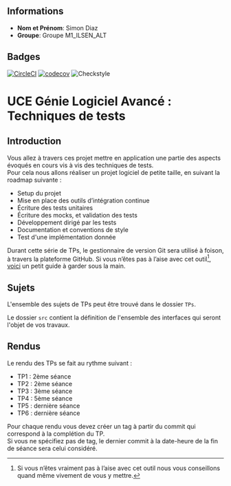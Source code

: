 
## Informations

- **Nom et Prénom**: Simon Diaz
- **Groupe**: Groupe M1_ILSEN_ALT

## Badges

[![CircleCI](https://circleci.com/gh/simondiaz-uapv/ceri-m1-techniques-de-test.svg?style=svg)](https://circleci.com/gh/simondiaz-uapv/ceri-m1-techniques-de-test)
[![codecov](https://codecov.io/gh/simondiaz-uapv/ceri-m1-techniques-de-test/graph/badge.svg?token=Q95P7TA1HU)](https://codecov.io/gh/simondiaz-uapv/ceri-m1-techniques-de-test)
![Checkstyle](https://img.shields.io/badge/checkstyle-passing-brightgreen)
# UCE Génie Logiciel Avancé : Techniques de tests

## Introduction

Vous allez à travers ces projet mettre en application une partie des aspects évoqués en cours vis à vis des techniques de tests.  
Pour cela nous allons réaliser un projet logiciel de petite taille, en suivant la roadmap suivante : 
- Setup du projet
- Mise en place des outils d’intégration continue
- Écriture des tests unitaires
- Écriture des mocks, et validation des tests
- Développement dirigé par les tests
- Documentation et conventions de style
- Test d'une implémentation donnée

Durant cette série de TPs, le gestionnaire de version Git sera utilisé à foison, à travers la plateforme GitHub. Si vous n’êtes pas à l’aise avec cet outil[^1], [voici](http://rogerdudler.github.io/git-guide/) un petit guide à garder sous la main.

## Sujets

L'ensemble des sujets de TPs peut être trouvé dans le dossier `TPs`.

Le dossier `src` contient la définition de l'ensemble des interfaces qui seront l'objet de vos travaux.

## Rendus

Le rendu des TPs se fait au rythme suivant :

- TP1 : 2ème séance
- TP2 : 2ème séance
- TP3 : 3ème séance
- TP4 : 5ème séance
- TP5 : dernière séance
- TP6 : dernière séance

Pour chaque rendu vous devez créer un tag à partir du commit qui correspond à la complétion du TP.  
Si vous ne spécifiez pas de tag, le dernier commit à la date-heure de la fin de séance sera celui considéré.

[^1]: Si vous n’êtes vraiment pas à l’aise avec cet outil nous vous conseillons quand même vivement de vous y mettre.
